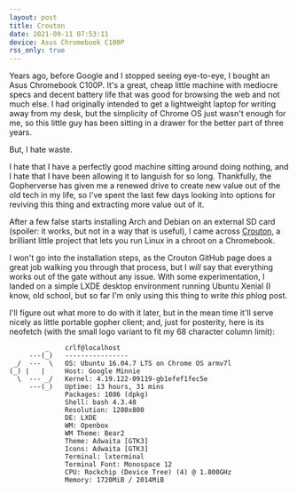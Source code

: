 ```yaml
---
layout: post
title: Crouton
date: 2021-09-11 07:53:11
device: Asus Chromebook C100P
rss_only: true
---
```

Years ago, before Google and I stopped seeing eye-to-eye, I bought an Asus Chromebook C100P. It's a great, cheap little machine with mediocre specs and decent battery life that was good for browsing the web and not much else. I had originally intended to get a lightweight laptop for writing away from my desk, but the simplicity of Chrome OS just wasn't enough for me, so this little guy has been sitting in a drawer for the better part of three years.

But, I hate waste.

I hate that I have a perfectly good machine sitting around doing nothing, and I hate that I have been allowing it to languish for so long. Thankfully, the Gopherverse has given me a renewed drive to create new value out of the old tech in my life, so I've spent the last few days looking into options for reviving this thing and extracting more value out of it.

After a few false starts installing Arch and Debian on an external SD card (spoiler: it works, but not in a way that is useful), I came across [Crouton](https://github.com/dnschneid/crouton), a brilliant little project that lets you run Linux in a chroot on a Chromebook.

I won't go into the installation steps, as the Crouton GitHub page does a great job walking you through that process, but I *will* say that everything works out of the gate without any issue. With some experimentation, I landed on a simple LXDE desktop environment running Ubuntu Xenial (I know, old school, but so far I'm only using this thing to write *this* phlog post.

I'll figure out what more to do with it later, but in the mean time it'll serve nicely as little portable gopher client; and, just for posterity, here is its neofetch (with the small logo variant to fit my 68 character column limit):

```
         _    crlf@localhost
     ---(_)   ----------------
 _/  ---  \   OS: Ubuntu 16.04.7 LTS on Chrome OS armv7l
(_) |   |     Host: Google Minnie
  \  --- _/   Kernel: 4.19.122-09119-gb1efef1fec5e
     ---(_)   Uptime: 13 hours, 31 mins
              Packages: 1086 (dpkg)
              Shell: bash 4.3.48
              Resolution: 1280x800
              DE: LXDE
              WM: Openbox
              WM Theme: Bear2
              Theme: Adwaita [GTK3]
              Icons: Adwaita [GTK3]
              Terminal: lxterminal
              Terminal Font: Monospace 12
              CPU: Rockchip (Device Tree) (4) @ 1.800GHz
              Memory: 1720MiB / 2014MiB
```